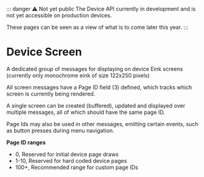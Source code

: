 <script setup>
import GenerateConsts from '../../../components/GenerateConsts.vue'
</script>

::: danger ⚠️ Not yet public
The Device API currently in development and is not yet accessible on production devices.

These pages can be seen as a view of what is to come later this year.
:::

# Device Screen

A dedicated group of messages for displaying on device Eink screens (currently only monochrome eink of size 122x250 pixels)

All screen messages have a Page ID field (3) defined, which tracks which screen is currently being rendered.

A single screen can be created (buffered), updated and displayed over multiple messages, all of which should have the same page ID.

Page Ids may also be used in other messages, emitting certain events, such as button presses during menu navigation.

**Page ID ranges**
 - 0, Reserved for initial device page draws
 - 1-10, Reserved for hard coded device pages
 - 100+, Recommended range for custom page IDs
